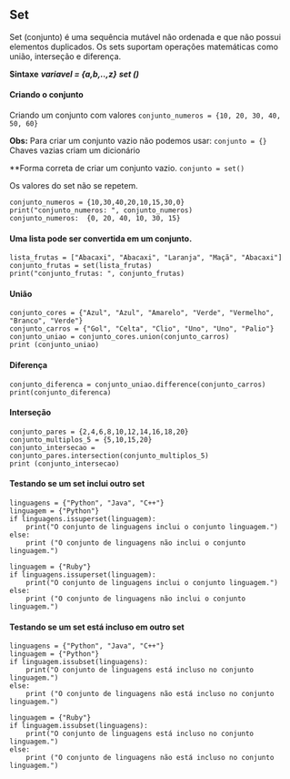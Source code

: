 ## Set

Set (conjunto) é uma sequência mutável não ordenada e que não possui elementos duplicados.
Os sets suportam operações matemáticas como união, interseção e diferença.

**Sintaxe**
***variavel = {a,b,..,z}***
***set ()***

#### Criando o conjunto
Criando um conjunto com valores
```conjunto_numeros = {10, 20, 30, 40, 50, 60}```

**Obs:** Para criar um conjunto vazio não podemos usar:
```conjunto = {}```
Chaves vazias criam um dicionário

**Forma correta de criar um conjunto vazio.
```conjunto = set()```

Os valores do set não se repetem.
```
conjunto_numeros = {10,30,40,20,10,15,30,0}
print("conjunto_numeros: ", conjunto_numeros)
conjunto_numeros:  {0, 20, 40, 10, 30, 15}
```

#### Uma lista pode ser convertida em um conjunto.
```
lista_frutas = ["Abacaxi", "Abacaxi", "Laranja", "Maçã", "Abacaxi"]
conjunto_frutas = set(lista_frutas)
print("conjunto_frutas: ", conjunto_frutas)
```

#### União
```
conjunto_cores = {"Azul", "Azul", "Amarelo", "Verde", "Vermelho", "Branco", "Verde"}
conjunto_carros = {"Gol", "Celta", "Clio", "Uno", "Uno", "Palio"}
conjunto_uniao = conjunto_cores.union(conjunto_carros)
print (conjunto_uniao)
```

#### Diferença
```
conjunto_diferenca = conjunto_uniao.difference(conjunto_carros)
print(conjunto_diferenca)
```

#### Interseção
```
conjunto_pares = {2,4,6,8,10,12,14,16,18,20}
conjunto_multiplos_5 = {5,10,15,20}
conjunto_intersecao = conjunto_pares.intersection(conjunto_multiplos_5)
print (conjunto_intersecao)
```

#### Testando se um **set** inclui outro **set**

```
linguagens = {"Python", "Java", "C++"}
linguagem = {"Python"}
if linguagens.issuperset(linguagem):
    print("O conjunto de linguagens inclui o conjunto linguagem.")
else:
    print ("O conjunto de linguagens não inclui o conjunto linguagem.")

linguagem = {"Ruby"}
if linguagens.issuperset(linguagem):
    print("O conjunto de linguagens inclui o conjunto linguagem.")
else:
    print ("O conjunto de linguagens não inclui o conjunto linguagem.")
```

#### Testando se um **set** está incluso em outro **set**

```
linguagens = {"Python", "Java", "C++"}
linguagem = {"Python"}
if linguagem.issubset(linguagens):
    print("O conjunto de linguagens está incluso no conjunto linguagem.")
else:
    print ("O conjunto de linguagens não está incluso no conjunto linguagem.")

linguagem = {"Ruby"}
if linguagem.issubset(linguagens):
    print("O conjunto de linguagens está incluso no conjunto linguagem.")
else:
    print ("O conjunto de linguagens não está incluso no conjunto linguagem.")
```

